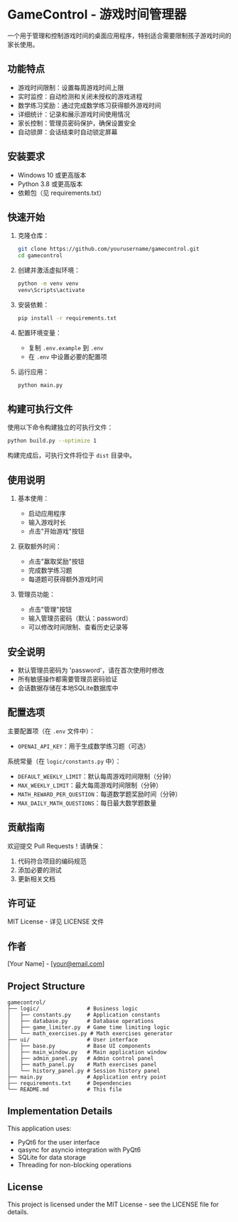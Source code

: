 # GameControl - 游戏时间管理器

一个用于管理和控制游戏时间的桌面应用程序，特别适合需要限制孩子游戏时间的家长使用。

## 功能特点

- 游戏时间限制：设置每周游戏时间上限
- 实时监控：自动检测和关闭未授权的游戏进程
- 数学练习奖励：通过完成数学练习获得额外游戏时间
- 详细统计：记录和展示游戏时间使用情况
- 家长控制：管理员密码保护，确保设置安全
- 自动锁屏：会话结束时自动锁定屏幕

## 安装要求

- Windows 10 或更高版本
- Python 3.8 或更高版本
- 依赖包（见 requirements.txt）

## 快速开始

1. 克隆仓库：
   ```bash
   git clone https://github.com/yourusername/gamecontrol.git
   cd gamecontrol
   ```

2. 创建并激活虚拟环境：
   ```bash
   python -m venv venv
   venv\Scripts\activate
   ```

3. 安装依赖：
   ```bash
   pip install -r requirements.txt
   ```

4. 配置环境变量：
   - 复制 `.env.example` 到 `.env`
   - 在 `.env` 中设置必要的配置项

5. 运行应用：
   ```bash
   python main.py
   ```

## 构建可执行文件

使用以下命令构建独立的可执行文件：

```bash
python build.py --optimize 1
```

构建完成后，可执行文件将位于 `dist` 目录中。

## 使用说明

1. 基本使用：
   - 启动应用程序
   - 输入游戏时长
   - 点击"开始游戏"按钮

2. 获取额外时间：
   - 点击"赢取奖励"按钮
   - 完成数学练习题
   - 每道题可获得额外游戏时间

3. 管理员功能：
   - 点击"管理"按钮
   - 输入管理员密码（默认：password）
   - 可以修改时间限制、查看历史记录等

## 安全说明

- 默认管理员密码为 'password'，请在首次使用时修改
- 所有敏感操作都需要管理员密码验证
- 会话数据存储在本地SQLite数据库中

## 配置选项

主要配置项（在 `.env` 文件中）：
- `OPENAI_API_KEY`：用于生成数学练习题（可选）

系统常量（在 `logic/constants.py` 中）：
- `DEFAULT_WEEKLY_LIMIT`：默认每周游戏时间限制（分钟）
- `MAX_WEEKLY_LIMIT`：最大每周游戏时间限制（分钟）
- `MATH_REWARD_PER_QUESTION`：每道数学题奖励时间（分钟）
- `MAX_DAILY_MATH_QUESTIONS`：每日最大数学题数量

## 贡献指南

欢迎提交 Pull Requests！请确保：
1. 代码符合项目的编码规范
2. 添加必要的测试
3. 更新相关文档

## 许可证

MIT License - 详见 LICENSE 文件

## 作者

[Your Name] - [your@email.com]

## Project Structure

```
gamecontrol/
├── logic/               # Business logic
│   ├── constants.py     # Application constants
│   ├── database.py      # Database operations
│   ├── game_limiter.py  # Game time limiting logic
│   └── math_exercises.py # Math exercises generator
├── ui/                  # User interface
│   ├── base.py          # Base UI components
│   ├── main_window.py   # Main application window
│   ├── admin_panel.py   # Admin control panel
│   ├── math_panel.py    # Math exercises panel
│   └── history_panel.py # Session history panel
├── main.py              # Application entry point
├── requirements.txt     # Dependencies
└── README.md            # This file
```

## Implementation Details

This application uses:
- PyQt6 for the user interface
- qasync for asyncio integration with PyQt6
- SQLite for data storage
- Threading for non-blocking operations

## License

This project is licensed under the MIT License - see the LICENSE file for details. 